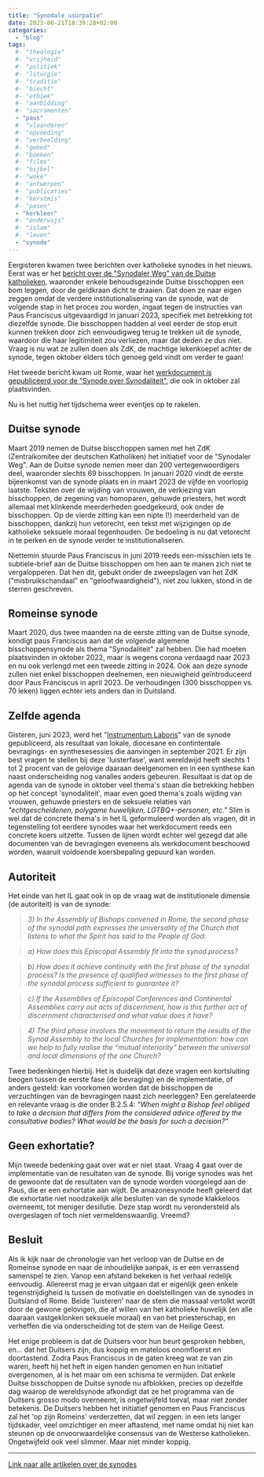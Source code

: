 ```yaml
---
title: "Synodale usurpatie"
date: 2023-06-21T18:39:28+02:00
categories: 
  - "blog"
tags:
  #- "theologie"
  #- "vrijheid"
  #- "politiek"
  #- "liturgie"
  #- "traditie"
  #- "biecht"
  #- "ethiek"
  #- "aanbidding"
  #- "sacramenten"
  - "paus"
  #- "vlaanderen"
  #- "opvoeding"
  #- "verbeelding"
  #- "gebed"
  #- "boeken"
  #- "films"
  #- "bijbel"
  #- "woke"
  #- "antwerpen"
  #- "publicaties"
  #- "kerstmis"
  #- "pasen"
  - "kerkleer"
  #- "onderwijs"
  #- "islam"
  #- "leven"
  - "synode"
---
```


Eergisteren kwamen twee berichten over katholieke synodes in het nieuws. Eerst was er het [bericht over de "Synodaler Weg" van de Duitse katholieken](https://twitter.com/JLLiedl/status/1671132544824139782?s=20), waaronder enkele behoudsgezinde Duitse bisschoppen een bom leggen, door de geldkraan dicht te draaien. Dat doen ze naar eigen zeggen omdat de verdere institutionalisering van de synode, wat de volgende stap in het proces zou worden, ingaat tegen de instructies van Paus Franciscus uitgevaardigd in januari 2023, specifiek met betrekking tot diezelfde synode. Die bisschoppen hadden al veel eerder de stop eruit kunnen trekken door zich eenvoudigweg terug te trekken uit de synode, waardoor die haar legitimiteit zou verliezen, maar dat deden ze dus niet. Vraag is nu wat ze zullen doen als ZdK, de machtige lekenkoepel achter de synode, tegen oktober elders tóch genoeg geld vindt om verder te gaan!

Het tweede bericht kwam uit Rome, waar het [werkdocument is gepubliceerd voor de "Synode over Synodaliteit"](https://www.kerknet.be/kerknet-redactie/artikel/werkdocument-voor-slotfase-synode-7-vragen-en-antwoorden), die ook in oktober zal plaatsvinden.  

Nu is het nuttig het tijdschema weer eventjes op te rakelen.

## Duitse synode

Maart 2019 nemen de Duitse biscchoppen samen met het ZdK (Zentralkomitee der deutschen Katholiken) het initiatief voor de "Synodaler Weg". Aan de Duitse synode nemen meer dan 200 vertegenwoordigers deel, waaronder slechts 69 bisschoppen. In januari 2020 vindt de eerste bijeenkomst van de synode plaats en in maart 2023 de vijfde en voorlopig laatste. Teksten  over de wijding van vrouwen, de verkiezing van bisschoppen, de zegening van homoparen, gehuwde priesters, het wordt allemaal met klinkende meerderheden goedgekeurd, ook onder de bisschoppen. Op de vierde zitting kan een nipte (!) meerderheid van de bisschoppen, dankzij hun vetorecht, een tekst met wijzigingen op de katholieke seksuele moraal tegenhouden. De bedoeling is nu dat vetorecht in te perken en de synode verder te institutionaliseren. 

Niettemin stuurde Paus Franciscus in juni 2019 reeds een-misschien iets te subtiele-brief aan de Duitse bisschoppen om hen aan te manen zich niet te vergalopperen. Dat hen dit, gebukt onder de zweepslagen van het ZdK ("misbruikschandaal" en "geloofwaardigheid"), niet zou lukken, stond in de sterren geschreven. 

## Romeinse synode

Maart 2020, dus twee maanden na de eerste zitting van de Duitse synode, kondigt paus Franciscus aan dat de volgende algemene bisschoppensynode als thema "Synodaliteit" zal hebben. Die had moeten plaatsvinden in oktober 2022, maar is wegens corona verdaagd naar 2023 en nu ook verlengd met een tweede zitting in 2024. Ook aan deze synode zullen niet enkel bisschoppen deelnemen, een nieuwigheid geïntroduceerd door Paus Franciscus in april 2023. De verhoudingen (300 bisschoppen vs. 70 leken) liggen echter iets anders dan in Duitsland. 

## Zelfde agenda

Gisteren, juni 2023, werd het "[Instrumentum Laboris](https://press.vatican.va/content/salastampa/it/bollettino/pubblico/2023/06/20/0456/01015.html#en)" van de synode gepubliceerd, als resultaat van lokale, diocesane en contintentale bevragings- en synthesesessies die aanvingen in september 2021. Er zijn best vragen te stellen bij deze 'luisterfase', want wereldwijd heeft slechts 1 tot 2 procent van de gelovige daaraan deelgenomen en in een synthese kan naast onderscheiding nog vanalles anders gebeuren. Resultaat is dat op de agenda van de synode in oktober veel thema's staan die betrekking hebben op het concept 'synodaliteit', maar even goed thema's zoals wijding van vrouwen, gehuwde priesters en de seksuele relaties van *"echtgescheidenen, polygame huwelijken, LGTBQ+-personen, etc."* Slim is wel dat de concrete thema's in het IL geformuleerd worden als vragen, dit in tegenstelling tot eerdere synodes waar het werkdocument reeds een concrete koers uitzette. Tussen de lijnen wordt echter wel gezegd dat alle documenten van de bevragingen eveneens als werkdocument beschouwd worden, waaruit voldoende koersbepaling gepuurd kan worden. 

## Autoriteit

Het einde van het IL gaat ook in op de vraag wat de institutionele dimensie (de autoriteit) is van de synode: 

> *3) In the Assembly of Bishops convened in Rome, the second phase of the synodal path expresses the universality of the Church that listens to what the Spirit has said to the People of God:*

> *a) How does this Episcopal Assembly fit into the synod process?*

> *b) How does it achieve continuity with the first phase of the synodal process? Is the presence of qualified witnesses to the first phase of the synodal process sufficient to guarantee it?*

> *c) If the Assemblies of Episcopal Conferences and Continental Assemblies carry out acts of discernment, how is this further act of discernment characterised and what value does it have?*

> *4) The third phase involves the movement to return the results of the Synod Assembly to the local Churches for implementation: how can we help to fully realise the “mutual interiority” between the universal and local dimensions of the one Church?*

Twee bedenkingen hierbij. Het is duidelijk dat deze vragen een kortsluiting beogen tussen de eerste fase (de bevraging) en de implementatie, of anders gesteld: kan voorkomen worden dat de bisschoppen de verzuchtingen van de bevragingen naast zich neerleggen?  Een gerelateerde en relevante vraag is die onder B.2.5.4: *"When might a Bishop feel obliged to take a decision that differs from the considered advice offered by the consultative bodies? What would be the basis for such a decision?"*

## Geen exhortatie?

Mijn tweede bedenking gaat over wat er niet staat. Vraag 4 gaat over de implementatie van de resultaten van de synode. Bij vorige synodes was het de gewoonte dat de resultaten van de synode worden voorgelegd aan de Paus, die er een exhortatie aan wijdt. De amazonesynode heeft geleerd dat die exhortatie niet noodzakelijk alle besluiten van de synode klakkeloos overneemt, tot meniger desillutie. Deze stap wordt nu verondersteld als overgeslagen of toch niet vermeldenswaardig. Vreemd?

## Besluit

Als ik kijk naar de chronologie van het verloop van de Duitse en de Romeinse synode en naar de inhoudelijke aanpak, is er een verrassend samenspel te zien. Vanop een afstand bekeken is het verhaal redelijk eenvoudig. Allereerst mag je ervan uitgaan dat er eigenlijk geen enkele tegenstrijdigheid is tussen de motivatie en doelstellingen van de synodes in Duitsland of Rome. Beide 'luisteren' naar de stem die massaal vertolkt wordt door de gewone gelovigen, die af willen van het katholieke huwelijk (en alle daaraan vastgeklonken seksuele moraal) en van het priesterschap, en verheffen die via onderscheiding tot de stem van de Heilige Geest. 

Het enige probleem is dat de Duitsers voor hun beurt gesproken hebben, en... dat het Duitsers zijn, dus koppig en mateloos onomfloerst en doortastend. Zodra Paus Franciscus in de gaten kreeg wat ze van zin waren, heeft hij het heft in eigen handen genomen en hun initiatief overgenomen, al is het maar om een schisma te vermijden. Dat enkele Duitse bisschoppen de Duitse synode nu afblokken, precies op dezelfde dag waarop de wereldsynode afkondigt dat ze het programma van de Duitsers grosso modo overneemt, is ongetwijfeld toeval, maar niet zonder betekenis. De Duitsers hebben het initiatief genomen en Paus Franciscus zal het 'op zijn Romeins' verderzetten, dat wil zeggen: in een iets langer tijdskader, veel omzichtiger en meer aftastend, met name omdat hij niet kan steunen op de onvoorwaardelijke consensus van de Westerse katholieken. Ongetwijfeld ook veel slimmer. Maar niet minder koppig.

---

[Link naar alle artikelen over de synodes](https://gelovenleren.net/tags/synode/)
